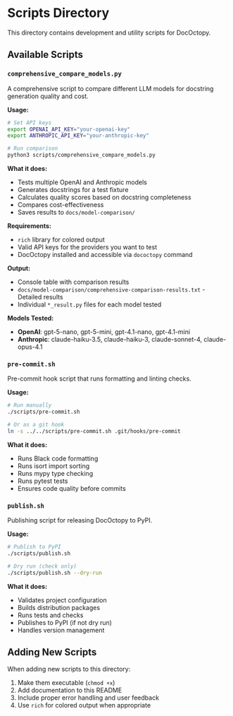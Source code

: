 # Scripts Directory

This directory contains development and utility scripts for DocOctopy.

## Available Scripts

### `comprehensive_compare_models.py`

A comprehensive script to compare different LLM models for docstring generation quality and cost.

**Usage:**

```bash
# Set API keys
export OPENAI_API_KEY="your-openai-key"
export ANTHROPIC_API_KEY="your-anthropic-key"

# Run comparison
python3 scripts/comprehensive_compare_models.py
```

**What it does:**

- Tests multiple OpenAI and Anthropic models
- Generates docstrings for a test fixture
- Calculates quality scores based on docstring completeness
- Compares cost-effectiveness
- Saves results to `docs/model-comparison/`

**Requirements:**

- `rich` library for colored output
- Valid API keys for the providers you want to test
- DocOctopy installed and accessible via `dococtopy` command

**Output:**

- Console table with comparison results
- `docs/model-comparison/comprehensive-comparison-results.txt` - Detailed results
- Individual `*_result.py` files for each model tested

**Models Tested:**

- **OpenAI**: gpt-5-nano, gpt-5-mini, gpt-4.1-nano, gpt-4.1-mini
- **Anthropic**: claude-haiku-3.5, claude-haiku-3, claude-sonnet-4, claude-opus-4.1

### `pre-commit.sh`

Pre-commit hook script that runs formatting and linting checks.

**Usage:**

```bash
# Run manually
./scripts/pre-commit.sh

# Or as a git hook
ln -s ../../scripts/pre-commit.sh .git/hooks/pre-commit
```

**What it does:**

- Runs Black code formatting
- Runs isort import sorting
- Runs mypy type checking
- Runs pytest tests
- Ensures code quality before commits

### `publish.sh`

Publishing script for releasing DocOctopy to PyPI.

**Usage:**

```bash
# Publish to PyPI
./scripts/publish.sh

# Dry run (check only)
./scripts/publish.sh --dry-run
```

**What it does:**

- Validates project configuration
- Builds distribution packages
- Runs tests and checks
- Publishes to PyPI (if not dry run)
- Handles version management

## Adding New Scripts

When adding new scripts to this directory:

1. Make them executable (`chmod +x`)
2. Add documentation to this README
3. Include proper error handling and user feedback
4. Use `rich` for colored output when appropriate
